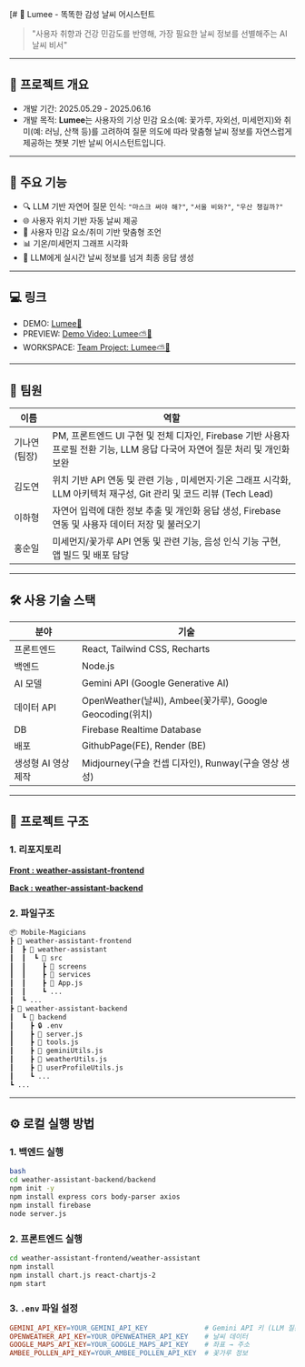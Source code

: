 [# 🔮 Lumee - 똑똑한 감성 날씨 어시스턴트

> "사용자 취향과 건강 민감도를 반영해, 가장 필요한 날씨 정보를 선별해주는 AI 날씨 비서"

---

## 📌 프로젝트 개요

- 개발 기간: 2025.05.29 - 2025.06.16
- 개발 목적: **Lumee**는 사용자의 기상 민감 요소(예: 꽃가루, 자외선, 미세먼지)와 취미(예: 러닝, 산책 등)를 고려하여 질문 의도에 따라 맞춤형 날씨 정보를 자연스럽게 제공하는 챗봇 기반 날씨 어시스턴트입니다.

---

## 🚀 주요 기능

- 🔍 LLM 기반 자연어 질문 인식: `"마스크 써야 해?"`, `"서울 비와?"`, `"우산 챙길까?"`
- 🌐 사용자 위치 기반 자동 날씨 제공
- 🎯 사용자 민감 요소/취미 기반 맞춤형 조언
- 📊 기온/미세먼지 그래프 시각화
- 🧠 LLM에게 실시간 날씨 정보를 넘겨 최종 응답 생성

---

## 💻 링크

- DEMO: [Lumee🔮](https://hongsoonil.github.io/weather-assistant-frontend/)
- PREVIEW: [Demo Video: Lumee⛅🔮](https://youtu.be/SR7EXZbeJHA)
- WORKSPACE: [Team Project: Lumee⛅🔮](https://www.notion.so/Team-Project-Lumee-202d2eacfdb280779c36f2f214d1584e?pvs=21)

---

## 👥 팀원

| 이름 | 역할 |
| --- | --- |
| 기나연 (팀장) | PM, 프론트엔드 UI 구현 및 전체 디자인, Firebase 기반 사용자 프로필 전환 기능, LLM 응답 다국어 자연어 질문 처리 및 개인화 보완 |
| 김도연 | 위치 기반 API 연동 및 관련 기능 , 미세먼지·기온 그래프 시각화,  LLM 아키텍처 재구성, Git 관리 및 코드 리뷰 (Tech Lead) |
| 이하형 | 자연어 입력에 대한 정보 추출 및 개인화 응답 생성, Firebase 연동 및 사용자 데이터 저장 및 불러오기 |
| 홍순일 | 미세먼지/꽃가루 API 연동 및 관련 기능, 음성 인식 기능 구현, 앱 빌드 및 배포 담당 |

---

## 🛠️ 사용 기술 스택

| 분야 | 기술 |
| --- | --- |
| 프론트엔드 | React, Tailwind CSS, Recharts |
| 백엔드 | Node.js |
| AI 모델 | Gemini API (Google Generative AI) |
| 데이터 API | OpenWeather(날씨), Ambee(꽃가루), Google Geocoding(위치) |
| DB | Firebase Realtime Database |
| 배포 | GithubPage(FE), Render (BE) |
| 생성형 AI 영상 제작 | Midjourney(구슬 컨셉 디자인), Runway(구슬 영상 생성) |

---

## 📂 프로젝트 구조

### 1. 리포지토리

[**Front : weather-assistant-frontend**](https://github.com/havetodo-yeon/weather-assistant-frontend.git)

[**Back : weather-assistant-backend**](https://github.com/havetodo-yeon/weather-assistant-backend.git)

### 2. 파일구조

```markdown
📦 Mobile-Magicians
┣ 📂 weather-assistant-frontend
┃  ┣ 📂 weather-assistant
┃  ┃  ┗ 📂 src
┃  ┃    ┣ 📂 screens
┃  ┃    ┣ 📂 services
┃  ┃    ┣ 📜 App.js
┃  ┃    ┗ ...
┃  ┗ ...
┣ 📂 weather-assistant-backend
┃  ┗ 📂 backend
┃    ┣ 🔒 .env
┃    ┣ 📜 server.js
┃    ┣ 📜 tools.js
┃    ┣ 📜 geminiUtils.js
┃    ┣ 📜 weatherUtils.js
┃    ┣ 📜 userProfileUtils.js
┃    ┗ ...
┗ ...
```

---

## ⚙️ 로컬 실행 방법

### 1. 백엔드 실행

```bash
bash
cd weather-assistant-backend/backend
npm init -y
npm install express cors body-parser axios
npm install firebase
node server.js
```

### 2. 프론트엔드 실행

```bash
cd weather-assistant-frontend/weather-assistant
npm install
npm install chart.js react-chartjs-2
npm start
```

### 3. `.env` 파일 설정

```makefile
GEMINI_API_KEY=YOUR_GEMINI_API_KEY              # Gemini API 키 (LLM 질문 응답)
OPENWEATHER_API_KEY=YOUR_OPENWEATHER_API_KEY    # 날씨 데이터
GOOGLE_MAPS_API_KEY=YOUR_GOOGLE_MAPS_API_KEY    # 좌표 → 주소
AMBEE_POLLEN_API_KEY=YOUR_AMBEE_POLLEN_API_KEY  # 꽃가루 정보
```
